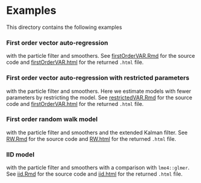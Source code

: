 # Examples

This directory contains the following examples

### First order vector auto-regression
with the particle filter and smoothers. 
See [firstOrderVAR.Rmd](firstOrderVAR.Rmd) for the source code 
and [firstOrderVAR.html](https://htmlpreview.github.io/?https://github.com/boennecd/dynamichazard/blob/devel/examples/firstOrderVAR.html)
for the returned `.html` file. 

### First order vector auto-regression with restricted parameters
with the particle filter and smoothers. Here we estimate models with fewer
parameters by restricting the model.
See [restrictedVAR.Rmd](restrictedVAR.Rmd) for the source code 
and [firstOrderVAR.html](https://htmlpreview.github.io/?https://github.com/boennecd/dynamichazard/blob/devel/examples/restrictedVAR.html)
for the returned `.html` file. 

### First order random walk model
with the particle filter and smoothers and the extended Kalman filter. 
See [RW.Rmd](RW.Rmd) for the source code 
and [RW.html](https://htmlpreview.github.io/?https://github.com/boennecd/dynamichazard/blob/devel/examples/RW.html)
for the returned `.html` file.

### IID model
with the particle filter and smoothers with a comparison with `lme4::glmer`.
See [iid.Rmd](iid.Rmd) for the source code 
and [iid.html](https://htmlpreview.github.io/?https://github.com/boennecd/dynamichazard/blob/devel/examples/iid.html)
for the returned `.html` file.
